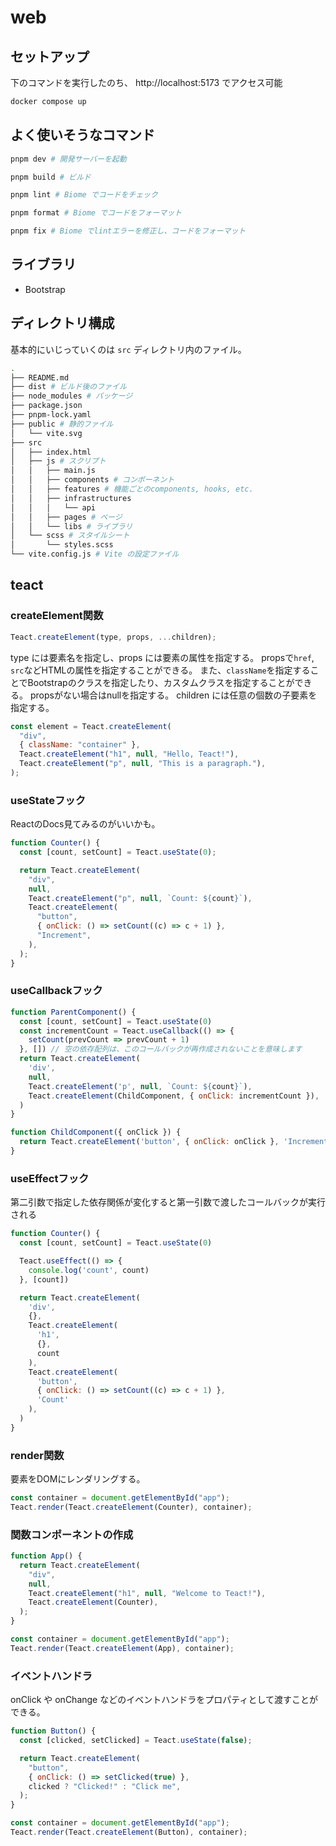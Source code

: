 # web

## セットアップ
下のコマンドを実行したのち、 http://localhost:5173 でアクセス可能
```sh
docker compose up
```

## よく使いそうなコマンド
```sh
pnpm dev # 開発サーバーを起動

pnpm build # ビルド

pnpm lint # Biome でコードをチェック

pnpm format # Biome でコードをフォーマット

pnpm fix # Biome でlintエラーを修正し、コードをフォーマット
```

## ライブラリ

- Bootstrap

## ディレクトリ構成

基本的にいじっていくのは `src` ディレクトリ内のファイル。

```sh
.
├── README.md
├── dist # ビルド後のファイル
├── node_modules # パッケージ
├── package.json
├── pnpm-lock.yaml
├── public # 静的ファイル
│   └── vite.svg
├── src
│   ├── index.html
│   ├── js # スクリプト
│   │   ├── main.js
│   │   ├── components # コンポーネント
│   │   ├── features # 機能ごとのcomponents, hooks, etc.
│   │   ├── infrastructures
│   │   │   └── api
│   │   ├── pages # ページ
│   │   └── libs # ライブラリ
│   └── scss # スタイルシート
│       └── styles.scss
└── vite.config.js # Vite の設定ファイル
```

## teact

### createElement関数

```js
Teact.createElement(type, props, ...children);
```

type には要素名を指定し、props には要素の属性を指定する。
propsで`href`, `src`などHTMLの属性を指定することができる。
また、`className`を指定することでBootstrapのクラスを指定したり、カスタムクラスを指定することができる。
propsがない場合はnullを指定する。
children には任意の個数の子要素を指定する。

```js
const element = Teact.createElement(
  "div",
  { className: "container" },
  Teact.createElement("h1", null, "Hello, Teact!"),
  Teact.createElement("p", null, "This is a paragraph."),
);
```

### useStateフック

ReactのDocs見てみるのがいいかも。

```js
function Counter() {
  const [count, setCount] = Teact.useState(0);

  return Teact.createElement(
    "div",
    null,
    Teact.createElement("p", null, `Count: ${count}`),
    Teact.createElement(
      "button",
      { onClick: () => setCount((c) => c + 1) },
      "Increment",
    ),
  );
}
```

### useCallbackフック

```js
function ParentComponent() {
  const [count, setCount] = Teact.useState(0)
  const incrementCount = Teact.useCallback(() => {
    setCount(prevCount => prevCount + 1)
  }, []) // 空の依存配列は、このコールバックが再作成されないことを意味します
  return Teact.createElement(
    'div',
    null,
    Teact.createElement('p', null, `Count: ${count}`),
    Teact.createElement(ChildComponent, { onClick: incrementCount }),
  )
}

function ChildComponent({ onClick }) {
  return Teact.createElement('button', { onClick: onClick }, 'Increment')
}
```

### useEffectフック

第二引数で指定した依存関係が変化すると第一引数で渡したコールバックが実行される

```js
function Counter() {
  const [count, setCount] = Teact.useState(0)

  Teact.useEffect(() => {
    console.log('count', count)
  }, [count])

  return Teact.createElement(
    'div',
    {},
    Teact.createElement(
      'h1',
      {},
      count
    ),
    Teact.createElement(
      'button',
      { onClick: () => setCount((c) => c + 1) },
      'Count'
    ),
  )
}
```

### render関数

要素をDOMにレンダリングする。

```js
const container = document.getElementById("app");
Teact.render(Teact.createElement(Counter), container);
```

### 関数コンポーネントの作成

```js
function App() {
  return Teact.createElement(
    "div",
    null,
    Teact.createElement("h1", null, "Welcome to Teact!"),
    Teact.createElement(Counter),
  );
}

const container = document.getElementById("app");
Teact.render(Teact.createElement(App), container);
```

### イベントハンドラ

onClick や onChange などのイベントハンドラをプロパティとして渡すことができる。

```js
function Button() {
  const [clicked, setClicked] = Teact.useState(false);

  return Teact.createElement(
    "button",
    { onClick: () => setClicked(true) },
    clicked ? "Clicked!" : "Click me",
  );
}

const container = document.getElementById("app");
Teact.render(Teact.createElement(Button), container);
```
